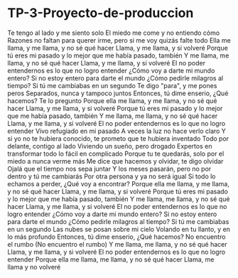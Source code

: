 # TP-3-Proyecto-de-produccion
Te tengo al lado y me siento solo
El miedo me come y no entiendo cómo
Razones no faltan para querer irme, pero si me voy quizás falte todo
Ella me llama, y me llama, y no sé qué hacer
Llama, y me llama, y si volveré
Porque tú eres mi pasado y lo mejor que me había pasado, también
Y me llama, me llama, y no sé qué hacer
Llama, y me llama, y si volveré
El no poder entendernos es lo que no logro entender
¿Cómo voy a darte mi mundo entero?
Si no estoy entero para darte el mundo
¿Cómo pedirle milagros al tiempo?
Si tú me cambiabas en un segundo
Te digo "para", y me pones peros
Separados, nunca y tampoco juntos
Entonces, tú dime enserio, ¿Qué hacemos?
Te lo pregunto
Porque ella me llama, y me llama, y no sé qué hacer
Llama, y me llama, y si volveré
Porque tú eres mi pasado y lo mejor que me había pasado, también
Y me llama, me llama, y no sé qué hacer
Llama, y me llama, y si volveré
El no poder entendernos es lo que no logro entender
Vivo refugiado en mi pasado
A veces la luz no hace verlo claro
Y si yo no te hubiera conocido, te prometo que te hubiera inventado
Todo por delante, contigo al lado
Viviendo un sueño, pero drogado
Expertos en transformar todo lo fácil en complicado
Porque tu te quedarás, solo por el miedo a nunca verme más
Me dice que hacemos y olvidar, te digo olvidar
Ojalá que el tiempo nos sepa juntar
Y los meses pasarán, pero no por dentro y tú me cambiarás
Por otra persona y ya no será igual
Si todo lo echamos a perder, ¿Qué voy a encontrar?
Porque ella me llama, y me llama, y no sé qué hacer
Llama, y me llama, y si volveré
Porque tú eres mi pasado y lo mejor que me había pasado, también
Y me llama, me llama, y no sé qué hacer
Llama, y me llama, y si volveré
El no poder entendernos es lo que no logro entender
¿Cómo voy a darte mi mundo entero?
Si no estoy entero para darte el mundo
¿Cómo pedirle milagros al tiempo?
Si tú me cambiabas en un segundo
Las nubes se posan sobre mi cielo
Volando en tu llanto, y en lo más profundo
Entonces, tú dime enserio, ¿Qué hacemos?
No encuentro el rumbo (No encuentro el rumbo)
Y me llama, me llama, y no sé qué hacer
Llama, y me llama, y si volveré
El no poder entendernos es lo que no logro entender
Porque ella me llama, me llama, y no sé qué hacer
Llama, me llama y no volveré
